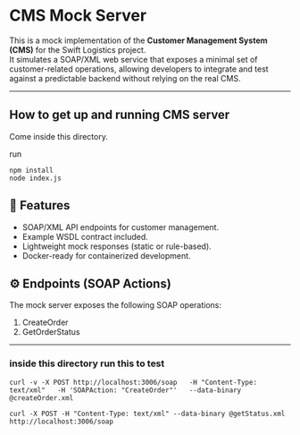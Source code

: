 # CMS Mock Server

This is a mock implementation of the **Customer Management System (CMS)** for the Swift Logistics project.  
It simulates a SOAP/XML web service that exposes a minimal set of customer-related operations, allowing developers to integrate and test against a predictable backend without relying on the real CMS.

---

## How to get up and running CMS server

Come inside this directory.

run

```
npm install
node index.js
```

## 📌 Features

- SOAP/XML API endpoints for customer management.
- Example WSDL contract included.
- Lightweight mock responses (static or rule-based).
- Docker-ready for containerized development.

## ⚙️ Endpoints (SOAP Actions)

The mock server exposes the following SOAP operations:

1. CreateOrder
2. GetOrderStatus

---

### inside this directory run this to test

```
curl -v -X POST http://localhost:3006/soap   -H "Content-Type: text/xml"   -H 'SOAPAction: "CreateOrder"'   --data-binary @createOrder.xml
```

```
curl -X POST -H "Content-Type: text/xml" --data-binary @getStatus.xml http://localhost:3006/soap
```
